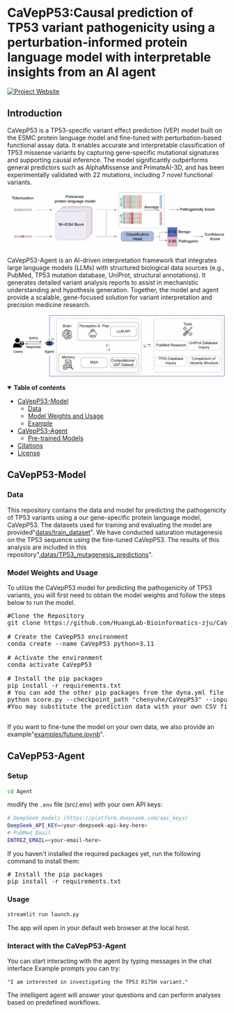 # CaVepP53:Causal prediction of TP53 variant pathogenicity using a perturbation-informed protein language model with interpretable insights from an AI agent

[![Project Website](https://img.shields.io/badge/Project-Website-blue)](https://github.com/HuangLab-Bioinformatics-zju/CaVepP53)


## Introduction
CaVepP53 is a TP53-specific variant effect prediction (VEP) model built on the ESMC protein language model and fine-tuned with perturbation-based functional assay data. It enables accurate and interpretable classification of TP53 missense variants by capturing gene-specific mutational signatures and supporting causal inference. The model significantly outperforms general predictors such as AlphaMissense and PrimateAI-3D, and has been experimentally validated with 22 mutations, including 7 novel functional variants.
<p align="center">
<img src="./figures/model framework.png" alt="The framework" style="width:20cm; height:auto;"/>
</p>
CaVepP53-Agent is an AI-driven interpretation framework that integrates large language models (LLMs) with structured biological data sources (e.g., PubMed, TP53 mutation database, UniProt, structural annotations). It generates detailed variant analysis reports to assist in mechanistic understanding and hypothesis generation. Together, the model and agent provide a scalable, gene-focused solution for variant interpretation and precision medicine research.
<p align="center">
<img src="./figures/Agent.png" alt="Agent" style="width:20cm; height:auto;"/>
</p>
<details open><summary><b>Table of contents</b></summary>

- [CaVepP53-Model](#CaVepP53-Model)
  - [Data](#data)
  - [Model Weights and Usage](#Usage)
  - [Example](#Example)
- [CaVepP53-Agent](#CaVepP53-Agent)
  - [Pre-trained Models](#available-models)
- [Citations](#citations)
- [License](#license)
</details>




## CaVepP53-Model <a name="CaVepP53-Model"></a>
### Data <a name="data"></a>

This repository contains the data and model for predicting the pathogenicity of TP53 variants using a our gene-specific protein language model, CaVepP53.
The datasets used for training and evaluating the model are provided"[datas/train_dataset](datas/train_dataset.csv)".
We have conducted saturation mutagenesis on the TP53 sequence using the fine-tuned CaVepP53. The results of this analysis are included in this repository"[.datas/TP53_mutagenesis_predictions](datas/TP53_mutagenesis_predictions.csv)".

### Model Weights and Usage <a name="Usage"></a>
To utilize the CaVepP53 model for predicting the pathogenicity of TP53 variants, you will first need to obtain the model weights and follow the steps below to run the model.
<pre>
#Clone the Repository
git clone https://github.com/HuangLab-Bioinformatics-zju/CaVepP53.git

# Create the CaVepP53 environment
conda create --name CaVepP53 python=3.11

# Activate the environment
conda activate CaVepP53

# Install the pip packages
pip install -r requirements.txt    
# You can add the other pip packages from the dyna.yml file one by one if needed
python score.py --checkpoint_path "chenyuhe/CaVepP53" --input_path './datas/example_pre_data.csv' --output_path './datas/example_outcome.csv'
#You may substitute the prediction data with your own CSV file

</pre>

If you want to fine-tune the model on your own data, we also provide an example"[examples/futune.ipynb](examples/futune.ipynb)".

## CaVepP53-Agent <a name="CaVepP53-Agent"></a>
### Setup
```bash
cd Agent
```
modify the `.env` file (src/.env) with your own API keys:
```bash
# DeepSeek models (https://platform.deepseek.com/api_keys)
DeepSeek_API_KEY=<your-deepseek-api-key-here>
# PubMed Email
ENTREZ_EMAIL=<your-email-here>
```
If you haven't installed the required packages yet, run the following command to install them:
<pre>
# Install the pip packages
pip install -r requirements.txt   
</pre>

### Usage
```bash
streamlit run launch.py
```
The app will open in your default web browser at the local host.

### Interact with the CaVepP53-Agent

You can start interacting with the agent by typing messages in the chat interface
Example prompts you can try:
```
"I am interested in investigating the TP53 R175H variant."
```
The intelligent agent will answer your questions and can perform analyses based on predefined workflows.

